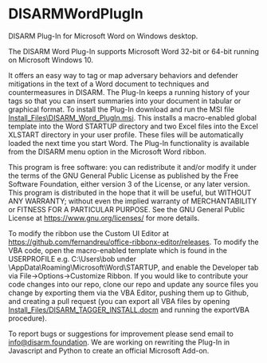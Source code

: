 # DISARMWordPlugIn
 DISARM Plug-In for Microsoft Word on Windows desktop.

The DISARM Word Plug-In supports Microsoft Word 32-bit or 64-bit running on Microsoft Windows 10.

It offers an easy way to tag or map adversary behaviors and defender mitigations in the text of a Word document to techniques and countermeasures in DISARM.
The Plug-In keeps a running history of your tags so that you can insert summaries into your document in tabular or graphical format.
To install the Plug-In download and run the MSI file [Install_Files\DISARM_Word_PlugIn.msi](https://github.com/DISARMFoundation/DISARMWordPlugIn/blob/main/Install_Files/DISARM_Word_PlugIn.msi). This installs a macro-enabled global template into the Word STARTUP 
directory and two Excel files into the Excel XLSTART directory in your user profile. These files will be automatically loaded the next time you start Word.
The Plug-In functionality is available from the DISARM menu option in the Microsoft Word ribbon.  

This program is free software: you can redistribute it and/or modify it under the terms of the GNU General Public License as published by the Free Software Foundation, either version 3 of the License, or any later version.
This program is distributed in the hope that it will be useful, but WITHOUT ANY WARRANTY; without even the implied warranty of MERCHANTABILITY or FITNESS FOR A PARTICULAR PURPOSE.  See the   GNU General Public License at https://www.gnu.org/licenses/ for more details.

To modify the ribbon use the Custom UI Editor at https://github.com/fernandreu/office-ribbonx-editor/releases. To modify the VBA code, open the macro-enabled template which is found in the USERPROFILE e.g. C:\Users\bob under \AppData\Roaming\Microsoft\Word\STARTUP, and enable the Developer tab via File->Options->Customize Ribbon. If you would like to contribute your code changes into our repo, clone our repo and update any source files you change by exporting them via the VBA Editor, pushing them up to Github, and creating a pull request (you can export all VBA files by opening [Install_Files/DISARM_TAGGER_INSTALL.docm](Install_Files/DISARM_TAGGER_INSTALL.docm) and running the exportVBA procedure). 

To report bugs or suggestions for improvement please send email to info@disarm.foundation. We are working on rewriting the Plug-In in Javascript and Python to create an official Microsoft Add-on. 
